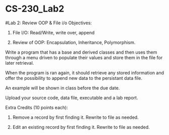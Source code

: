 # CS-230_Lab2
#Lab 2: Review OOP & File i/o
Objectives:

1. File I/O: Read/Write, write over, append

2. Review of OOP: Encapsulation, Inheritance, Polymorphism.

Write a program that has a base and derived classes and then uses them through a menu driven to populate their values and store them in the file for later retrieval.

When the program is ran again, it should retrieve any stored information and offer the possibility to append new data to the persistant data file.

An example will be shown in class before the due date.

Upload your source code, data file, executable and a lab report.

Extra Credits (10 points each):

1. Remove a record by first finding it.  Rewrite to file as needed.

2. Edit an existing record by first finding it. Rewrite to file as needed.